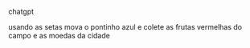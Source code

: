 chatgpt

usando as setas mova o pontinho azul e colete as frutas vermelhas do campo e as moedas da cidade
